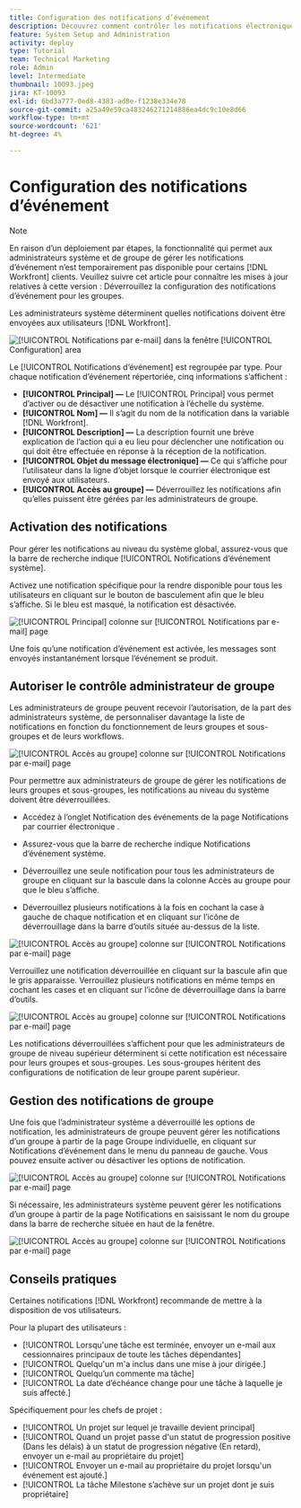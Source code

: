 ```yaml
---
title: Configuration des notifications d’événement
description: Découvrez comment contrôler les notifications électroniques et in-app que reçoivent les utilisateurs en gérant les notifications d’événement.
feature: System Setup and Administration
activity: deploy
type: Tutorial
team: Technical Marketing
role: Admin
level: Intermediate
thumbnail: 10093.jpeg
jira: KT-10093
exl-id: 6bd3a777-0ed8-4383-ad8e-f1238e334e78
source-git-commit: a25a49e59ca483246271214886ea4dc9c10e8d66
workflow-type: tm+mt
source-wordcount: '621'
ht-degree: 4%

---
```


<!---
this has the same content as the system administrator notification setup and mangement section of the email and inapp notificiations learning path
--->

<!---
add URL link in the note at the top of the LP
--->

# Configuration des notifications d’événement

>[!NOTE]
>
>En raison d’un déploiement par étapes, la fonctionnalité qui permet aux administrateurs système et de groupe de gérer les notifications d’événement n’est temporairement pas disponible pour certains [!DNL Workfront] clients. Veuillez suivre cet article pour connaître les mises à jour relatives à cette version : Déverrouillez la configuration des notifications d’événement pour les groupes.

Les administrateurs système déterminent quelles notifications doivent être envoyées aux utilisateurs [!DNL Workfront].

![[!UICONTROL Notifications par e-mail] dans la fenêtre [!UICONTROL Configuration] area](assets/admin-fund-notifications-1.png)

Le [!UICONTROL Notifications d’événement] est regroupée par type. Pour chaque notification d’événement répertoriée, cinq informations s’affichent :

* **[!UICONTROL Principal] —** Le [!UICONTROL Principal] vous permet d’activer ou de désactiver une notification à l’échelle du système.
* **[!UICONTROL Nom] —** Il s’agit du nom de la notification dans la variable [!DNL Workfront].
* **[!UICONTROL Description] —** La description fournit une brève explication de l’action qui a eu lieu pour déclencher une notification ou qui doit être effectuée en réponse à la réception de la notification.
* **[!UICONTROL Objet du message électronique] —** Ce qui s’affiche pour l’utilisateur dans la ligne d’objet lorsque le courrier électronique est envoyé aux utilisateurs.
* **[!UICONTROL Accès au groupe] —** Déverrouillez les notifications afin qu’elles puissent être gérées par les administrateurs de groupe.

## Activation des notifications

Pour gérer les notifications au niveau du système global, assurez-vous que la barre de recherche indique [!UICONTROL Notifications d’événement système].

Activez une notification spécifique pour la rendre disponible pour tous les utilisateurs en cliquant sur le bouton de basculement afin que le bleu s’affiche. Si le bleu est masqué, la notification est désactivée.

![[!UICONTROL Principal] colonne sur [!UICONTROL Notifications par e-mail] page](assets/admin-fund-notifications-2.png)

Une fois qu’une notification d’événement est activée, les messages sont envoyés instantanément lorsque l’événement se produit.

## Autoriser le contrôle administrateur de groupe

Les administrateurs de groupe peuvent recevoir l’autorisation, de la part des administrateurs système, de personnaliser davantage la liste de notifications en fonction du fonctionnement de leurs groupes et sous-groupes et de leurs workflows.

![[!UICONTROL Accès au groupe] colonne sur [!UICONTROL Notifications par e-mail] page](assets/ganotifications_01.png)

Pour permettre aux administrateurs de groupe de gérer les notifications de leurs groupes et sous-groupes, les notifications au niveau du système doivent être déverrouillées.

* Accédez à l’onglet Notification des événements de la page Notifications par courrier électronique .

* Assurez-vous que la barre de recherche indique Notifications d’événement système.

* Déverrouillez une seule notification pour tous les administrateurs de groupe en cliquant sur la bascule dans la colonne Accès au groupe pour que le bleu s’affiche.

* Déverrouillez plusieurs notifications à la fois en cochant la case à gauche de chaque notification et en cliquant sur l’icône de déverrouillage dans la barre d’outils située au-dessus de la liste.

![[!UICONTROL Accès au groupe] colonne sur [!UICONTROL Notifications par e-mail] page](assets/ganotifications_02.png)

Verrouillez une notification déverrouillée en cliquant sur la bascule afin que le gris apparaisse. Verrouillez plusieurs notifications en même temps en cochant les cases et en cliquant sur l’icône de déverrouillage dans la barre d’outils.

![[!UICONTROL Accès au groupe] colonne sur [!UICONTROL Notifications par e-mail] page](assets/ganotifications_03.png)

Les notifications déverrouillées s’affichent pour que les administrateurs de groupe de niveau supérieur déterminent si cette notification est nécessaire pour leurs groupes et sous-groupes. Les sous-groupes héritent des configurations de notification de leur groupe parent supérieur. ﻿


## Gestion des notifications de groupe

Une fois que l’administrateur système a déverrouillé les options de notification, les administrateurs de groupe peuvent gérer les notifications d’un groupe à partir de la page Groupe individuelle, en cliquant sur Notifications d’événement dans le menu du panneau de gauche. Vous pouvez ensuite activer ou désactiver les options de notification.

![[!UICONTROL Accès au groupe] colonne sur [!UICONTROL Notifications par e-mail] page](assets/managegroupnotifications_01.png)

Si nécessaire, les administrateurs système peuvent gérer les notifications d’un groupe à partir de la page Notifications en saisissant le nom du groupe dans la barre de recherche située en haut de la fenêtre.

![[!UICONTROL Accès au groupe] colonne sur [!UICONTROL Notifications par e-mail] page](assets/managegroupnotifications_02.png)

## Conseils pratiques

Certaines notifications [!DNL Workfront] recommande de mettre à la disposition de vos utilisateurs.

Pour la plupart des utilisateurs :

* [!UICONTROL Lorsqu&#39;une tâche est terminée, envoyer un e-mail aux cessionnaires principaux de toute les tâches dépendantes]
* [!UICONTROL Quelqu&#39;un m&#39;a inclus dans une mise à jour dirigée.]
* [!UICONTROL Quelqu’un commente ma tâche]
* [!UICONTROL La date d’échéance change pour une tâche à laquelle je suis affecté.]


Spécifiquement pour les chefs de projet :

* [!UICONTROL Un projet sur lequel je travaille devient principal]
* [!UICONTROL Quand un projet passe d&#39;un statut de progression positive (Dans les délais) à un statut de progression négative (En retard), envoyer un e-mail au propriétaire du projet]
* [!UICONTROL Envoyer un e-mail au propriétaire du projet lorsqu&#39;un événement est ajouté.]
* [!UICONTROL La tâche Milestone s’achève sur un projet dont je suis propriétaire]

<!---
learn more URLs
--->
